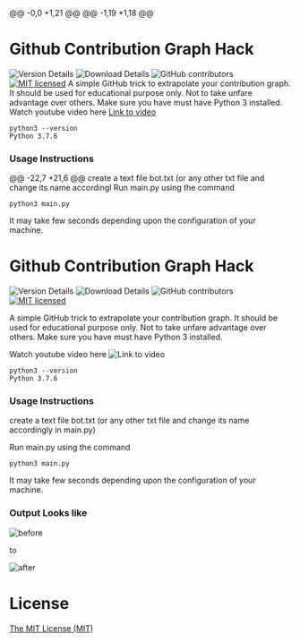 @@ -0,0 +1,21 @@
@@ -1,19 +1,18 @@
# Github Contribution Graph Hack
![Version Details](https://img.shields.io/badge/version-1.0-brightgreen.svg)
![Download Details](https://img.shields.io/github/downloads/mohitesh07/github-hack/total.svg)
![GitHub contributors](https://img.shields.io/github/contributors/mohitesh07/github-hack.svg)
[![MIT licensed](https://img.shields.io/badge/license-MIT-blue.svg)](./LICENSE)
A simple GitHub trick to extrapolate your contribution graph. It should be used for educational purpose only. Not to take unfare advantage over others.
Make sure you have must have Python 3 installed.
Watch youtube video here [Link to video](https://youtu.be/gGHLcr3CQos)
```
python3 --version
Python 3.7.6
```

### Usage Instructions
@@ -22,7 +21,6 @@ create a text file bot.txt (or any other txt file and change its name accordingl
Run main.py using the command 
```
python3 main.py
```
It may take few seconds depending upon the configuration of your machine.

# Github Contribution Graph Hack

![Version Details](https://img.shields.io/badge/version-1.0-brightgreen.svg)
![Download Details](https://img.shields.io/github/downloads/mohitesh07/github-hack/total.svg)
![GitHub contributors](https://img.shields.io/github/contributors/mohitesh07/github-hack.svg)
[![MIT licensed](https://img.shields.io/badge/license-MIT-blue.svg)](./LICENSE)

A simple GitHub trick to extrapolate your contribution graph. It should be used for educational purpose only. Not to take unfare advantage over others.
Make sure you have must have Python 3 installed.

Watch youtube video here ![Link to video](https://youtu.be/gGHLcr3CQos)

```
python3 --version
Python 3.7.6
```

### Usage Instructions
create a text file bot.txt (or any other txt file and change its name accordingly in main.py)

Run main.py using the command 
```
python3 main.py
```
It may take few seconds depending upon the configuration of your machine.

### Output Looks like
![before](images/before.png)

to

![after](images/after.png)

# License

[The MIT License (MIT)](LICENSE)

